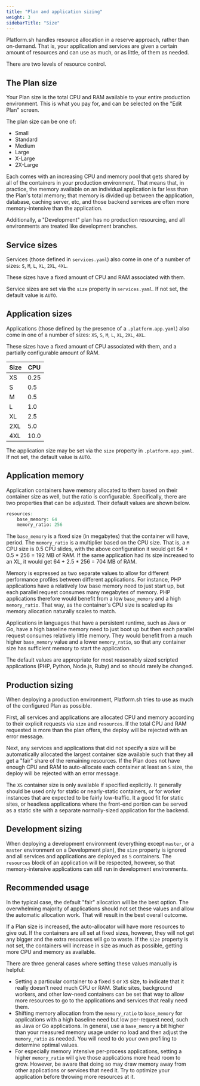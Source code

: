 ```yaml
---
title: "Plan and application sizing"
weight: 3
sidebarTitle: "Size"
---
```


Platform.sh handles resource allocation in a reserve approach, rather than on-demand.  That is, your application and services are given a certain amount of resources and can use as much, or as little, of them as needed.

There are two levels of resource control.

## The Plan size

Your Plan size is the total CPU and RAM available to your entire production environment.  This is what you pay for, and can be selected on the "Edit Plan" screen.

The plan size can be one of:

* Small
* Standard
* Medium
* Large
* X-Large
* 2X-Large

Each comes with an increasing CPU and memory pool that gets shared by all of the containers in your production environment.  That means that, in practice, the memory available on an individual application is far less than the Plan's total memory; that memory is divided up between the application, database, caching server, etc, and those backend services are often more memory-intensive than the application.

Additionally, a "Development" plan has no production resourcing, and all environments are treated like development branches.

## Service sizes

Services (those defined in `services.yaml`) also come in one of a number of sizes: `S`, `M`, `L`, `XL`, `2XL`, `4XL`.

These sizes have a fixed amount of CPU and RAM associated with them.

Service sizes are set via the `size` property in `services.yaml`.  If not set, the default value is `AUTO`.

## Application sizes

Applications (those defined by the presence of a `.platform.app.yaml`) also come in one of a number of sizes: `XS`, `S`, `M`, `L`, `XL`, `2XL`, `4XL`.

These sizes have a fixed amount of CPU associated with them, and a partially configurable amount of RAM.

| Size | CPU  |
|------|------|
|  XS  | 0.25 |
|  S   | 0.5  |
|  M   | 0.5  |
|  L   | 1.0  |
|  XL  | 2.5  |
|  2XL | 5.0  |
|  4XL | 10.0 |

The application size may be set via the `size` property in `.platform.app.yaml`.  If not set, the default value is `AUTO`.

## Application memory

Application containers have memory allocated to them based on their container size as well, but the ratio is configurable.  Specifically, there are two properties that can be adjusted.  Their default values are shown below.

```php
resources:
    base_memory: 64
    memory_ratio: 256
```

The `base_memory` is a fixed size (in megabytes) that the container will have, period.  The `memory_ratio` is a multiplier based on the CPU size.  That is, a `M` CPU size is 0.5 CPU slides, with the above configuration it would get 64 + 0.5 * 256 = 192 MB of RAM.  If the same application had its size increased to an XL, it would get 64 + 2.5 * 256 = 704 MB of RAM.

Memory is expressed as two separate values to allow for different performance profiles between different applications.  For instance, PHP applications have a relatively low base memory need to just start up, but each parallel request consumes many megabytes of memory.  PHP applications therefore would benefit from a low `base_memory` and a high `memory_ratio`.  That way, as the container's CPU size is scaled up its memory allocation naturally scales to match.

Applications in languages that have a persistent runtime, such as Java or Go, have a high baseline memory need to just boot up but then each parallel request consumes relatively little memory.  They would benefit from a much higher `base_memory` value and a lower `memory_ratio`, so that any container size has sufficient memory to start the application.

The default values are appropriate for most reasonably sized scripted applications (PHP, Python, Node.js, Ruby) and so should rarely be changed.

## Production sizing

When deploying a production environment, Platform.sh tries to use as much of the configured Plan as possible.

First, all services and applications are allocated CPU and memory according to their explicit requests via `size` and `resources`.  If the total CPU and RAM requested is more than the plan offers, the deploy will be rejected with an error message.

Next, any services and applications that did not specify a size will be automatically allocated the largest container size available such that they all get a "fair" share of the remaining resources.  If the Plan does not have enough CPU and RAM to auto-allocate each container at least an `S` size, the deploy will be rejected with an error message.

The `XS` container size is only available if specified explicitly.  It generally should be used only for static or nearly-static containers, or for worker instances that are expected to be fairly low-traffic.  It a good fit for static sites, or headless applications where the front-end portion can be served as a static site with a separate normally-sized application for the backend.

## Development sizing

When deploying a development environment (everything except `master`, or a `master` environment on a Development plan), the `size` property is ignored and all services and applications are deployed as `S` containers.  The `resources` block of an application will be respected, however, so that memory-intensive applications can still run in development environments.

## Recommended usage

In the typical case, the default "fair" allocation will be the best option.  The overwhelming majority of applications should not set these values and allow the automatic allocation work.  That will result in the best overall outcome.

If a Plan size is increased, the auto-allocator will have more resources to give out.  If the containers are all set at fixed sizes, however, they will not get any bigger and the extra resources will go to waste.  If the `size` property is not set, the containers will increase in size as much as possible, getting more CPU and memory as available.

There are three general cases where setting these values manually is helpful:

* Setting a particular container to a fixed `S` or `XS` size, to indicate that it really doesn't need much CPU or RAM.  Static sites, background workers, and other low-need containers can be set that way to allow more resources to go to the applications and services that really need them.
* Shifting memory allocation from the `memory_ratio` to `base_memory` for applications with a high baseline need but low per-request need, such as Java or Go applications.  In general, use a `base_memory` a bit higher than your measured memory usage under no load and then adjust the `memory_ratio` as needed.  You will need to do your own profiling to determine optimal values.
* For especially memory intensive per-process applications, setting a higher `memory_ratio` will give those applications more head room to grow.  However, be aware that doing so may draw memory away from other applications or services that need it.  Try to optimize your application before throwing more resources at it.
